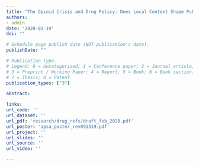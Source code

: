 ```yaml
---
title: "The Opioid Crisis and Drug Policy: Does Local Context Shape Public Opinion?"
authors:
- admin
date: "2020-02-19"
doi: ""

# Schedule page publish date (NOT publication's date).
publishDate: ""

# Publication type.
# Legend: 0 = Uncategorized; 1 = Conference paper; 2 = Journal article;
# 3 = Preprint / Working Paper; 4 = Report; 5 = Book; 6 = Book section;
# 7 = Thesis; 8 = Patent
publication_types: ["3"]

abstract: 

links:
url_code: ''
url_dataset: ''
url_pdf: 'research/drug_refs/draft_feb_2020.pdf'
url_poster: 'apsa_poster_rev091319.pdf'
url_project: ''
url_slides: ''
url_source: ''
url_video: ''

---
```


